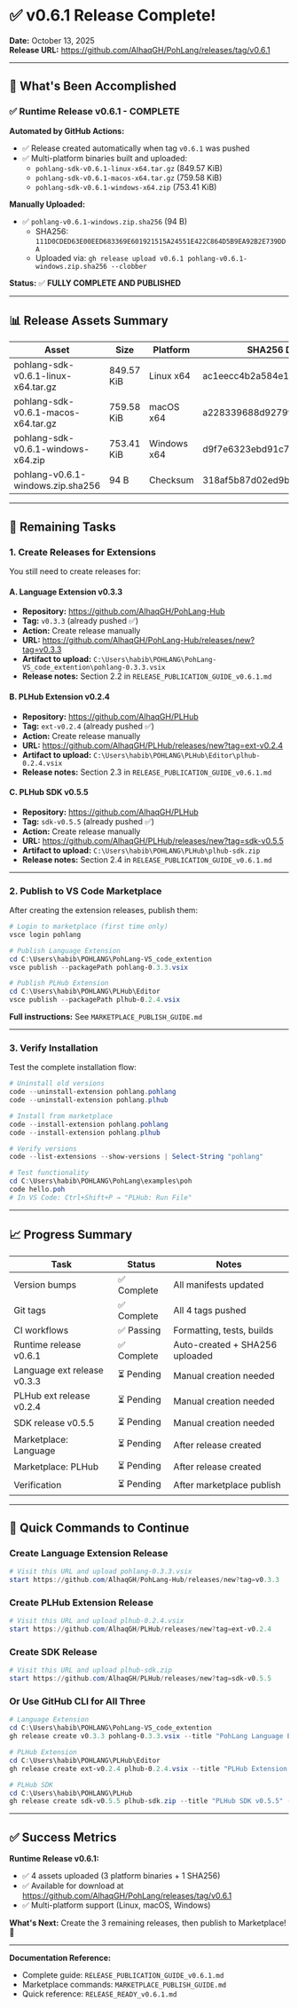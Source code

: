 # ✅ v0.6.1 Release Complete!

**Date:** October 13, 2025  
**Release URL:** https://github.com/AlhaqGH/PohLang/releases/tag/v0.6.1

---

## 🎉 What's Been Accomplished

### ✅ Runtime Release v0.6.1 - COMPLETE

**Automated by GitHub Actions:**
- ✅ Release created automatically when tag `v0.6.1` was pushed
- ✅ Multi-platform binaries built and uploaded:
  - `pohlang-sdk-v0.6.1-linux-x64.tar.gz` (849.57 KiB)
  - `pohlang-sdk-v0.6.1-macos-x64.tar.gz` (759.58 KiB)
  - `pohlang-sdk-v0.6.1-windows-x64.zip` (753.41 KiB)

**Manually Uploaded:**
- ✅ `pohlang-v0.6.1-windows.zip.sha256` (94 B)
  - SHA256: `111D0CDED63E00EED683369E601921515A24551E422C864D5B9EA92B2E739DDA`
  - Uploaded via: `gh release upload v0.6.1 pohlang-v0.6.1-windows.zip.sha256 --clobber`

**Status:** ✅ **FULLY COMPLETE AND PUBLISHED**

---

## 📊 Release Assets Summary

| Asset | Size | Platform | SHA256 Digest |
|-------|------|----------|---------------|
| pohlang-sdk-v0.6.1-linux-x64.tar.gz | 849.57 KiB | Linux x64 | ac1eecc4b2a584e19c3cddea01c... |
| pohlang-sdk-v0.6.1-macos-x64.tar.gz | 759.58 KiB | macOS x64 | a228339688d9279f93740099fc8... |
| pohlang-sdk-v0.6.1-windows-x64.zip | 753.41 KiB | Windows x64 | d9f7e6323ebd91c7f47175ef32b... |
| pohlang-v0.6.1-windows.zip.sha256 | 94 B | Checksum | 318af5b87d02ed9b38e2bdb55e6... |

---

## 🎯 Remaining Tasks

### 1. Create Releases for Extensions

You still need to create releases for:

#### A. Language Extension v0.3.3
- **Repository:** https://github.com/AlhaqGH/PohLang-Hub
- **Tag:** `v0.3.3` (already pushed ✅)
- **Action:** Create release manually
- **URL:** https://github.com/AlhaqGH/PohLang-Hub/releases/new?tag=v0.3.3
- **Artifact to upload:** `C:\Users\habib\POHLANG\PohLang-VS_code_extention\pohlang-0.3.3.vsix`
- **Release notes:** Section 2.2 in `RELEASE_PUBLICATION_GUIDE_v0.6.1.md`

#### B. PLHub Extension v0.2.4
- **Repository:** https://github.com/AlhaqGH/PLHub
- **Tag:** `ext-v0.2.4` (already pushed ✅)
- **Action:** Create release manually
- **URL:** https://github.com/AlhaqGH/PLHub/releases/new?tag=ext-v0.2.4
- **Artifact to upload:** `C:\Users\habib\POHLANG\PLHub\Editor\plhub-0.2.4.vsix`
- **Release notes:** Section 2.3 in `RELEASE_PUBLICATION_GUIDE_v0.6.1.md`

#### C. PLHub SDK v0.5.5
- **Repository:** https://github.com/AlhaqGH/PLHub
- **Tag:** `sdk-v0.5.5` (already pushed ✅)
- **Action:** Create release manually
- **URL:** https://github.com/AlhaqGH/PLHub/releases/new?tag=sdk-v0.5.5
- **Artifact to upload:** `C:\Users\habib\POHLANG\PLHub\plhub-sdk.zip`
- **Release notes:** Section 2.4 in `RELEASE_PUBLICATION_GUIDE_v0.6.1.md`

---

### 2. Publish to VS Code Marketplace

After creating the extension releases, publish them:

```powershell
# Login to marketplace (first time only)
vsce login pohlang

# Publish Language Extension
cd C:\Users\habib\POHLANG\PohLang-VS_code_extention
vsce publish --packagePath pohlang-0.3.3.vsix

# Publish PLHub Extension
cd C:\Users\habib\POHLANG\PLHub\Editor
vsce publish --packagePath plhub-0.2.4.vsix
```

**Full instructions:** See `MARKETPLACE_PUBLISH_GUIDE.md`

---

### 3. Verify Installation

Test the complete installation flow:

```powershell
# Uninstall old versions
code --uninstall-extension pohlang.pohlang
code --uninstall-extension pohlang.plhub

# Install from marketplace
code --install-extension pohlang.pohlang
code --install-extension pohlang.plhub

# Verify versions
code --list-extensions --show-versions | Select-String "pohlang"

# Test functionality
cd C:\Users\habib\POHLANG\PohLang\examples\poh
code hello.poh
# In VS Code: Ctrl+Shift+P → "PLHub: Run File"
```

---

## 📈 Progress Summary

| Task | Status | Notes |
|------|--------|-------|
| Version bumps | ✅ Complete | All manifests updated |
| Git tags | ✅ Complete | All 4 tags pushed |
| CI workflows | ✅ Passing | Formatting, tests, builds |
| Runtime release v0.6.1 | ✅ Complete | Auto-created + SHA256 uploaded |
| Language ext release v0.3.3 | ⏳ Pending | Manual creation needed |
| PLHub ext release v0.2.4 | ⏳ Pending | Manual creation needed |
| SDK release v0.5.5 | ⏳ Pending | Manual creation needed |
| Marketplace: Language | ⏳ Pending | After release created |
| Marketplace: PLHub | ⏳ Pending | After release created |
| Verification | ⏳ Pending | After marketplace publish |

---

## 🚀 Quick Commands to Continue

### Create Language Extension Release
```powershell
# Visit this URL and upload pohlang-0.3.3.vsix
start https://github.com/AlhaqGH/PohLang-Hub/releases/new?tag=v0.3.3
```

### Create PLHub Extension Release
```powershell
# Visit this URL and upload plhub-0.2.4.vsix
start https://github.com/AlhaqGH/PLHub/releases/new?tag=ext-v0.2.4
```

### Create SDK Release
```powershell
# Visit this URL and upload plhub-sdk.zip
start https://github.com/AlhaqGH/PLHub/releases/new?tag=sdk-v0.5.5
```

### Or Use GitHub CLI for All Three
```powershell
# Language Extension
cd C:\Users\habib\POHLANG\PohLang-VS_code_extention
gh release create v0.3.3 pohlang-0.3.3.vsix --title "PohLang Language Extension v0.3.3" --notes "See RELEASE_PUBLICATION_GUIDE_v0.6.1.md for full notes"

# PLHub Extension
cd C:\Users\habib\POHLANG\PLHub\Editor
gh release create ext-v0.2.4 plhub-0.2.4.vsix --title "PLHub Extension v0.2.4" --notes "See RELEASE_PUBLICATION_GUIDE_v0.6.1.md for full notes"

# PLHub SDK
cd C:\Users\habib\POHLANG\PLHub
gh release create sdk-v0.5.5 plhub-sdk.zip --title "PLHub SDK v0.5.5" --notes "See RELEASE_PUBLICATION_GUIDE_v0.6.1.md for full notes"
```

---

## ✅ Success Metrics

**Runtime Release v0.6.1:**
- ✅ 4 assets uploaded (3 platform binaries + 1 SHA256)
- ✅ Available for download at https://github.com/AlhaqGH/PohLang/releases/tag/v0.6.1
- ✅ Multi-platform support (Linux, macOS, Windows)

**What's Next:**
Create the 3 remaining releases, then publish to Marketplace! 🎉

---

**Documentation Reference:**
- Complete guide: `RELEASE_PUBLICATION_GUIDE_v0.6.1.md`
- Marketplace commands: `MARKETPLACE_PUBLISH_GUIDE.md`
- Quick reference: `RELEASE_READY_v0.6.1.md`
